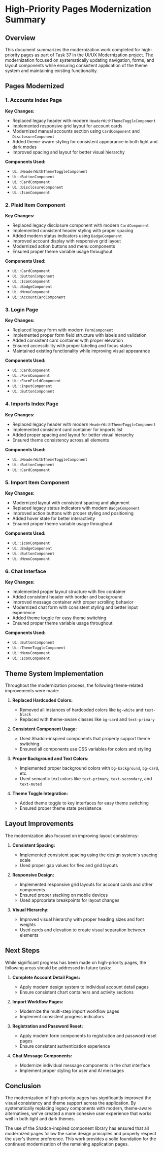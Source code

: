 # High-Priority Pages Modernization Summary

## Overview

This document summarizes the modernization work completed for high-priority pages as part of Task 37 in the UI/UX Modernization project. The modernization focused on systematically updating navigation, forms, and layout components while ensuring consistent application of the theme system and maintaining existing functionality.

## Pages Modernized

### 1. Accounts Index Page

**Key Changes:**
- Replaced legacy header with modern `HeaderWithThemeToggleComponent`
- Implemented responsive grid layout for account cards
- Modernized manual accounts section using `CardComponent` and `DisclosureComponent`
- Added theme-aware styling for consistent appearance in both light and dark modes
- Improved spacing and layout for better visual hierarchy

**Components Used:**
- `Ui::HeaderWithThemeToggleComponent`
- `Ui::ButtonComponent`
- `Ui::CardComponent`
- `Ui::DisclosureComponent`
- `Ui::IconComponent`

### 2. Plaid Item Component

**Key Changes:**
- Replaced legacy disclosure component with modern `CardComponent`
- Implemented consistent header styling with proper spacing
- Added modern status indicators using `BadgeComponent`
- Improved account display with responsive grid layout
- Modernized action buttons and menu components
- Ensured proper theme variable usage throughout

**Components Used:**
- `Ui::CardComponent`
- `Ui::ButtonComponent`
- `Ui::IconComponent`
- `Ui::BadgeComponent`
- `Ui::MenuComponent`
- `Ui::AccountCardComponent`

### 3. Login Page

**Key Changes:**
- Replaced legacy form with modern `FormComponent`
- Implemented proper form field structure with labels and validation
- Added consistent card container with proper elevation
- Ensured accessibility with proper labeling and focus states
- Maintained existing functionality while improving visual appearance

**Components Used:**
- `Ui::CardComponent`
- `Ui::FormComponent`
- `Ui::FormFieldComponent`
- `Ui::InputComponent`
- `Ui::ButtonComponent`

### 4. Imports Index Page

**Key Changes:**
- Replaced legacy header with modern `HeaderWithThemeToggleComponent`
- Implemented consistent card container for imports list
- Added proper spacing and layout for better visual hierarchy
- Ensured theme consistency across all elements

**Components Used:**
- `Ui::HeaderWithThemeToggleComponent`
- `Ui::ButtonComponent`
- `Ui::CardComponent`

### 5. Import Item Component

**Key Changes:**
- Modernized layout with consistent spacing and alignment
- Replaced legacy status indicators with modern `BadgeComponent`
- Improved action buttons with proper styling and positioning
- Added hover state for better interactivity
- Ensured proper theme variable usage throughout

**Components Used:**
- `Ui::IconComponent`
- `Ui::BadgeComponent`
- `Ui::ButtonComponent`
- `Ui::MenuComponent`

### 6. Chat Interface

**Key Changes:**
- Implemented proper layout structure with flex container
- Added consistent header with border and background
- Improved message container with proper scrolling behavior
- Modernized chat form with consistent styling and better input experience
- Added theme toggle for easy theme switching
- Ensured proper theme variable usage throughout

**Components Used:**
- `Ui::ButtonComponent`
- `Ui::ThemeToggleComponent`
- `Ui::MenuComponent`
- `Ui::IconComponent`

## Theme System Implementation

Throughout the modernization process, the following theme-related improvements were made:

1. **Replaced Hardcoded Colors:**
   - Removed all instances of hardcoded colors like `bg-white` and `text-black`
   - Replaced with theme-aware classes like `bg-card` and `text-primary`

2. **Consistent Component Usage:**
   - Used Shadcn-inspired components that properly support theme switching
   - Ensured all components use CSS variables for colors and styling

3. **Proper Background and Text Colors:**
   - Implemented proper background colors with `bg-background`, `bg-card`, etc.
   - Used semantic text colors like `text-primary`, `text-secondary`, and `text-muted`

4. **Theme Toggle Integration:**
   - Added theme toggle to key interfaces for easy theme switching
   - Ensured proper theme state persistence

## Layout Improvements

The modernization also focused on improving layout consistency:

1. **Consistent Spacing:**
   - Implemented consistent spacing using the design system's spacing scale
   - Used proper gap values for flex and grid layouts

2. **Responsive Design:**
   - Implemented responsive grid layouts for account cards and other components
   - Ensured proper stacking on mobile devices
   - Used appropriate breakpoints for layout changes

3. **Visual Hierarchy:**
   - Improved visual hierarchy with proper heading sizes and font weights
   - Used cards and elevation to create visual separation between elements

## Next Steps

While significant progress has been made on high-priority pages, the following areas should be addressed in future tasks:

1. **Complete Account Detail Pages:**
   - Apply modern design system to individual account detail pages
   - Ensure consistent chart containers and activity sections

2. **Import Workflow Pages:**
   - Modernize the multi-step import workflow pages
   - Implement consistent progress indicators

3. **Registration and Password Reset:**
   - Apply modern form components to registration and password reset pages
   - Ensure consistent authentication experience

4. **Chat Message Components:**
   - Modernize individual message components in the chat interface
   - Implement proper styling for user and AI messages

## Conclusion

The modernization of high-priority pages has significantly improved the visual consistency and theme support across the application. By systematically replacing legacy components with modern, theme-aware alternatives, we've created a more cohesive user experience that works well in both light and dark themes.

The use of the Shadcn-inspired component library has ensured that all modernized pages follow the same design principles and properly respect the user's theme preference. This work provides a solid foundation for the continued modernization of the remaining application pages.